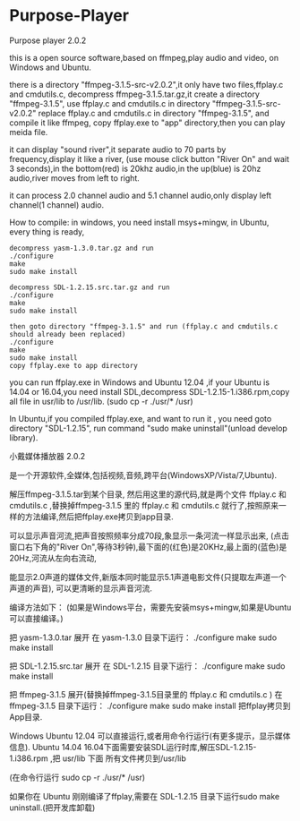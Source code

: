 # Purpose-Player

Purpose player 2.0.2

  this is a open source software,based on ffmpeg,play audio and video,
on Windows and Ubuntu.

  there is a directory "ffmpeg-3.1.5-src-v2.0.2",it only have two files,ffplay.c and cmdutils.c,
decompress ffmpeg-3.1.5.tar.gz,it create a directory "ffmpeg-3.1.5", use ffplay.c and cmdutils.c
in directory "ffmpeg-3.1.5-src-v2.0.2" replace ffplay.c and cmdutils.c in directory "ffmpeg-3.1.5",
and compile it like ffmpeg, copy ffplay.exe to "app" directory,then you can play meida file.

  it can display "sound river",it separate audio to 70 parts by frequency,display it like a river,
(use mouse click button "River On" and wait 3 seconds),in the bottom(red) is 20khz audio,in the up(blue)
is 20hz audio,river moves from left to right.

  it can process 2.0 channel audio and 5.1 channel audio,only display left channel(1 channel) audio.

  How to compile:
    in windows, you need install msys+mingw, in Ubuntu, every thing is ready,

    decompress yasm-1.3.0.tar.gz and run
    ./configure
    make
    sudo make install

    decompress SDL-1.2.15.src.tar.gz and run
    ./configure
    make
    sudo make install

    then goto directory "ffmpeg-3.1.5" and run (ffplay.c and cmdutils.c should already been replaced)
    ./configure
    make
    sudo make install
    copy ffplay.exe to app directory

  you can run ffplay.exe in Windows and Ubuntu 12.04 ,if your Ubuntu is 14.04 or 16.04,you need
install SDL,decompress SDL-1.2.15-1.i386.rpm,copy all file in usr/lib to /usr/lib.
(sudo cp -r ./usr/* /usr)

  In Ubuntu,if you compiled ffplay.exe, and want to run it , you need goto directory "SDL-1.2.15",
run command "sudo make uninstall"(unload develop library).



小戴媒体播放器  2.0.2

 
是一个开源软件,全媒体,包括视频,音频,跨平台(WindowsXP/Vista/7,Ubuntu).
 
解压ffmpeg-3.1.5.tar到某个目录, 然后用这里的源代码,就是两个文件 ffplay.c 和 cmdutils.c ,替换掉ffmpeg-3.1.5
里的 ffplay.c 和 cmdutils.c 就行了,按照原来一样的方法编译,然后把ffplay.exe拷贝到app目录.
 
可以显示声音河流,把声音按照频率分成70段,象显示一条河流一样显示出来,
(点击窗口右下角的"River On",等待3秒钟),最下面的(红色)是20KHz,最上面的(蓝色)是20Hz,河流从左向右流动,

能显示2.0声道的媒体文件,新版本同时能显示5.1声道电影文件(只提取左声道一个声道的声音),
可以更清晰的显示声音河流.
 
编译方法如下：
(如果是Windows平台，需要先安装msys+mingw,如果是Ubuntu可以直接编译。)
 
把 yasm-1.3.0.tar 展开
在 yasm-1.3.0 目录下运行：
./configure
make
sudo make install
 
把 SDL-1.2.15.src.tar 展开
在 SDL-1.2.15 目录下运行：
./configure
make
sudo make install
 
把 ffmpeg-3.1.5 展开(替换掉ffmpeg-3.1.5目录里的 ffplay.c 和 cmdutils.c )
在 ffmpeg-3.1.5 目录下运行：
./configure
make
sudo make install
把ffplay拷贝到App目录.
 
Windows Ubuntu 12.04 可以直接运行,或者用命令行运行(有更多提示，显示媒体信息).
Ubuntu 14.04 16.04下面需要安装SDL运行时库,解压SDL-1.2.15-1.i386.rpm ,把 usr/lib 下面
所有文件拷贝到/usr/lib

(在命令行运行 sudo cp -r ./usr/* /usr)

如果你在 Ubuntu 刚刚编译了ffplay,需要在 SDL-1.2.15 目录下运行sudo make uninstall.(把开发库卸载)

